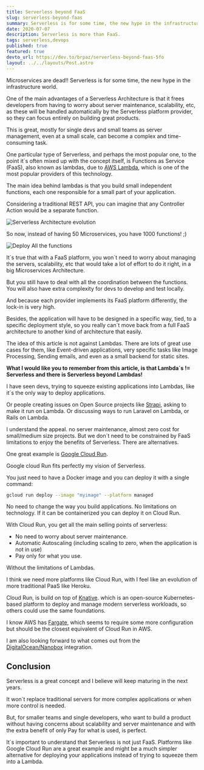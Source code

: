 ```yaml
---
title: Serverless beyond FaaS
slug: serverless-beyond-faas
summary: Serverless is for some time, the new hype in the infrastructure world. But it is offten confused with Lambdas. In this post I will show why Lambdas are only a sub part of Serverless.
date: 2020-07-07
description: Serverless is more than FaaS.
tags: serverless,devops
published: true
featured: true
devto_url: https://dev.to/brpaz/serverless-beyond-faas-5fo
layout: ../../layouts/Post.astro
---
```


Microservices are dead!! Serverless is for some time, the new hype in the infrastructure world.

One of the main advantages of a Serverless Architecture is that it frees developers from having to worry about server maintenance, scalability, etc, as these will be handled automatically by the Serverless platform provider, so they can focus entirely on building great products.

This is great, mostly for single devs and small teams as server management, even at a small scale, can become a complex and time-consuming task.

One particular type of Serverless, and perhaps the most popular one, to the point it´s often mixed up with the concept itself, is Functions as Service (FaaS), also known as lambdas, due to [AWS Lambda](https://aws.amazon.com/lambda/), which is one of the most popular providers of this technology.

The main idea behind lambdas is that you build small independent functions, each one responsible for a small part of your application.

Considering a traditional REST API, you can imagine that any Controller Action would be a separate function.

![Serverless Architecture evolution](/img/blog/srlu3tkztl4dwuoi3hi9.jpg)

So now, instead of having 50 Microservices, you have 1000 functions! ;)

![Deploy All the functions](/img/blog/w8smkpat272msl3p95i1.jpg)

It´s true that with a FaaS platform, you won´t need to worry about managing the servers, scalability, etc that would take a lot of effort to do it right, in a big Microservices Architecture.

But you still have to deal with all the coordination between  the functions.
You will also have extra complexity for devs to develop and test locally.

And because each provider implements its FaaS platform differently, the lock-in is very high.

Besides, the application will have to be designed in a specific way, tied, to a specific deployment style, so you really can´t move back from a full FaaS architecture to another kind of architecture that easily.

The idea of this article is not against Lambdas. There are lots of great use cases for them, like Event-driven applications, very specific tasks like Image Processing, Sending emails, and even as a small backend for static sites.

**What I would like you to remember from this article, is that Lambda´s != Serverless and there is Serverless beyond Lambdas!**

I have seen devs, trying to squeeze existing applications into Lambdas, like it´s the only way to deploy applications.

Or people creating issues on Open Source projects like [Strapi](https://strapi.io/), asking to make it run on Lambda. Or discussing ways to run Laravel on Lambda, or Rails on Lambda.

I understand the appeal. no server maintenance, almost zero cost for small/medium size projects. But we don´t need to be constrained by FaaS limitations to enjoy the benefits of Serverless. There are alternatives.

One great example is [Google Cloud Run](https://cloud.google.com/run).

Google cloud Run fits perfectly my vision of Serverless.

You just need to have a Docker image and you can deploy it with a single command:

```bash
gcloud run deploy --image "myimage" --platform managed
```

No need to change the way you build applications. No limitations on technology. If it can be containerized you can deploy it on Cloud Run.

With Cloud Run, you get all the main selling points of serverless:

* No need to worry about server maintenance.
* Automatic Autoscaling (including scaling to zero, when the application is not in use)
* Pay only for what you use.

Without the limitations of Lambdas.

I think we need more platforms like Cloud Run, with I feel like an evolution of more traditional PaaS like Heroku.

Cloud Run, is build on top of [Knative](https://knative.dev/). which is an open-source Kubernetes-based platform to deploy and manage modern serverless workloads, so others could use the same foundations.

I know AWS has [Fargate](https://aws.amazon.com/fargate/), which seems to require some more configuration but should be the closest equivalent of Cloud Run in AWS.

I am also looking forward to what comes out from the [DigitalOcean/Nanobox](https://www.digitalocean.com/nanobox/) integration.
## Conclusion

Serverless is a great concept and I believe will keep maturing in the next years.

It won´t replace traditional servers for more complex applications or when more control is needed.

But, for smaller teams and single developers, who want to build a product without having concerns about scalability and server maintenance and with the extra benefit of only Pay for what is used, is perfect.

It´s important to understand that Serverless is not just FaaS. Platforms like Google Cloud Run are a great example and might be a much simpler alternative for deploying your applications instead of trying to squeeze them into a Lambda.

